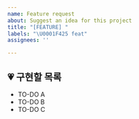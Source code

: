 ```yaml
---
name: Feature request
about: Suggest an idea for this project
title: "[FEATURE] "
labels: "\U0001F425 feat"
assignees: ''

---
```


##  💗 구현할 목록 
- TO-DO A
- TO-DO B
- TO-DO C
